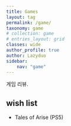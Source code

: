 ```yaml
---
title: Games
layout: tag
permalink: /game/
taxonomy: game
# collection: game
# entries_layout: grid
classes: wide
author_profile: true
author: Lazyduo
sidebar:
    nav: "game"
---
```

게임 리뷰.

## wish list

- Tales of Arise (PS5)
